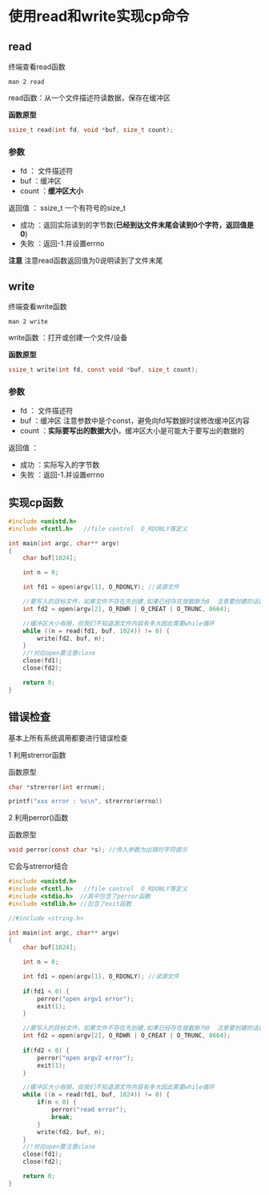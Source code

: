 <p id="使用read和write实现cp命令"></p>

# 使用read和write实现cp命令 


## read

终端查看read函数  
```shell
man 2 read
```

read函数：从一个文件描述符读数据，保存在缓冲区


**函数原型**
```c
ssize_t read(int fd, void *buf, size_t count);
```

### 参数  

* fd ： 文件描述符  
* buf ：缓冲区
* count ：**缓冲区大小**

返回值 ： ssize_t  一个有符号的size_t  
* 成功 ：返回实际读到的字节数(**已经到达文件末尾会读到0个字符，返回值是0**)  
* 失败 ：返回-1.并设置errno  

**注意** 注意read函数返回值为0说明读到了文件末尾  

## write

终端查看write函数  
```shell
man 2 write
```

write函数 ：打开或创建一个文件/设备  


**函数原型**
```c
ssize_t write(int fd, const void *buf, size_t count);
```

### 参数  

* fd ： 文件描述符  
* buf ：缓冲区  注意参数中是个const，避免向fd写数据时误修改缓冲区内容
* count ：**实际要写出的数据大小**，缓冲区大小是可能大于要写出的数据的

返回值 ：  
* 成功 ：实际写入的字节数  
* 失败 ：返回-1.并设置errno 



## 实现cp函数  

```c
#include <unistd.h>  
#include <fcntl.h>   //file control  O_RDONLY等定义  

int main(int argc, char** argv)
{
	char buf[1024];

	int n = 0;

	int fd1 = open(argv[1], O_RDONLY); //读源文件

	//要写入的目标文件，如果文件不存在先创建,如果已经存在就截断为0  注意要创建的话就要指定权限
	int fd2 = open(argv[2], O_RDWR | O_CREAT | O_TRUNC, 0664);

	//缓冲区大小有限，但我们不知道源文件内容有多大因此需要while循环
	while ((n = read(fd1, buf, 1024)) != 0) {
		write(fd2, buf, n);
	}
	//!对应open要注意close
	close(fd1);
	close(fd2); 

	return 0;
} 
```

## 错误检查  

基本上所有系统调用都要进行错误检查  

1 利用strerror函数  

函数原型
```c
char *strerror(int errnum);
```
```c
printf("xxx error : %s\n", strerror(errno))
```

2 利用perror()函数  

函数原型
```c
void perror(const char *s); //传入参数为出错时字符提示
```
它会与strerror结合  

```c
#include <unistd.h>  
#include <fcntl.h>   //file control  O_RDONLY等定义  
#include <stdio.h>  //其中包含了perror函数
#include <stdlib.h> //包含了exit函数

//#include <string.h>

int main(int argc, char** argv)
{
	char buf[1024];

	int n = 0;

	int fd1 = open(argv[1], O_RDONLY); //读源文件
	
	if(fd1 < 0) {
		perror("open argv1 error");
		exit(1);
	}

	//要写入的目标文件，如果文件不存在先创建,如果已经存在就截断为0  注意要创建的话就要指定权限
	int fd2 = open(argv[2], O_RDWR | O_CREAT | O_TRUNC, 0664);
	
    if(fd2 < 0) {
		perror("open argv2 error");
		exit(1);
	}

	//缓冲区大小有限，但我们不知道源文件内容有多大因此需要while循环
	while ((n = read(fd1, buf, 1024)) != 0) {
		if(n < 0) {
			perror("read error");
			break;
		}
		write(fd2, buf, n);
	}
	//!对应open要注意close
	close(fd1);
	close(fd2); 

	return 0;
}
```




